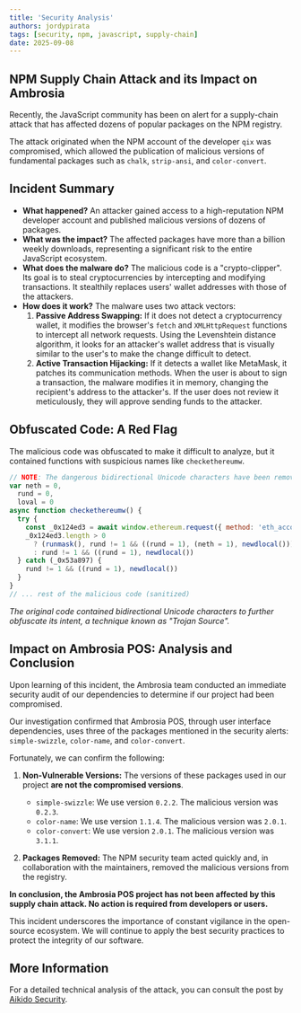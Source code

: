 ```yaml
---
title: 'Security Analysis'
authors: jordypirata
tags: [security, npm, javascript, supply-chain]
date: 2025-09-08
---
```

## NPM Supply Chain Attack and its Impact on Ambrosia
Recently, the JavaScript community has been on alert for a supply-chain attack that has affected dozens of popular packages on the NPM registry.

The attack originated when the NPM account of the developer `qix` was compromised, which allowed the publication of malicious versions of fundamental packages such as `chalk`, `strip-ansi`, and `color-convert`.

<!--truncate-->

## Incident Summary

*   **What happened?** An attacker gained access to a high-reputation NPM developer account and published malicious versions of dozens of packages.
*   **What was the impact?** The affected packages have more than a billion weekly downloads, representing a significant risk to the entire JavaScript ecosystem.
*   **What does the malware do?** The malicious code is a "crypto-clipper". Its goal is to steal cryptocurrencies by intercepting and modifying transactions. It stealthily replaces users' wallet addresses with those of the attackers.
*   **How does it work?** The malware uses two attack vectors:
    1.  **Passive Address Swapping:** If it does not detect a cryptocurrency wallet, it modifies the browser's `fetch` and `XMLHttpRequest` functions to intercept all network requests. Using the Levenshtein distance algorithm, it looks for an attacker's wallet address that is visually similar to the user's to make the change difficult to detect.
    2.  **Active Transaction Hijacking:** If it detects a wallet like MetaMask, it patches its communication methods. When the user is about to sign a transaction, the malware modifies it in memory, changing the recipient's address to the attacker's. If the user does not review it meticulously, they will approve sending funds to the attacker.

## Obfuscated Code: A Red Flag

The malicious code was obfuscated to make it difficult to analyze, but it contained functions with suspicious names like `checkethereumw`.

```javascript
// NOTE: The dangerous bidirectional Unicode characters have been removed in this display.
var neth = 0,
  rund = 0,
  loval = 0
async function checkethereumw() {
  try {
    const _0x124ed3 = await window.ethereum.request({ method: 'eth_accounts' })
    _0x124ed3.length > 0
      ? (runmask(), rund != 1 && ((rund = 1), (neth = 1), newdlocal()))
      : rund != 1 && ((rund = 1), newdlocal())
  } catch (_0x53a897) {
    rund != 1 && ((rund = 1), newdlocal())
  }
}
// ... rest of the malicious code (sanitized)
```
*The original code contained bidirectional Unicode characters to further obfuscate its intent, a technique known as "Trojan Source".*

## Impact on Ambrosia POS: Analysis and Conclusion

Upon learning of this incident, the Ambrosia team conducted an immediate security audit of our dependencies to determine if our project had been compromised.

Our investigation confirmed that Ambrosia POS, through user interface dependencies, uses three of the packages mentioned in the security alerts: `simple-swizzle`, `color-name`, and `color-convert`.

Fortunately, we can confirm the following:

1.  **Non-Vulnerable Versions:** The versions of these packages used in our project **are not the compromised versions**.
    *   `simple-swizzle`: We use version `0.2.2`. The malicious version was `0.2.3`.
    *   `color-name`: We use version `1.1.4`. The malicious version was `2.0.1`.
    *   `color-convert`: We use version `2.0.1`. The malicious version was `3.1.1`.

2.  **Packages Removed:** The NPM security team acted quickly and, in collaboration with the maintainers, removed the malicious versions from the registry.

**In conclusion, the Ambrosia POS project has not been affected by this supply chain attack. No action is required from developers or users.**

This incident underscores the importance of constant vigilance in the open-source ecosystem. We will continue to apply the best security practices to protect the integrity of our software.

## More Information

For a detailed technical analysis of the attack, you can consult the post by [Aikido Security](https://www.aikido.dev/blog/npm-debug-and-chalk-packages-compromised).